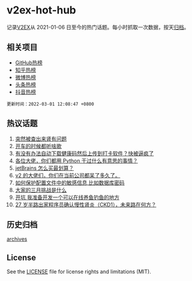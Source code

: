 # v2ex-hot-hub

 记录[V2EX](https://www.v2ex.com/)从 2021-01-06 日至今的热门话题。每小时抓取一次数据，按天[归档](archives)。
 
 ## 相关项目

- [GitHub热榜](https://github.com/lonnyzhang423/github-hot-hub)
- [知乎热榜](https://github.com/lonnyzhang423/zhihu-hot-hub)
- [微博热榜](https://github.com/lonnyzhang423/weibo-hot-hub)
- [头条热榜](https://github.com/lonnyzhang423/toutiao-hot-hub)
- [抖音热榜](https://github.com/lonnyzhang423/douyin-hot-hub)


 `更新时间：2022-03-01 12:08:47 +0800`

## 热议话题

1. [突然被查出来肾有问题](https://www.v2ex.com/t/836925)
1. [开车的时候都听啥歌](https://www.v2ex.com/t/836876)
1. [有没有办法自动下载健康码然后上传到打卡软件？快被逼疯了](https://www.v2ex.com/t/836899)
1. [各位大佬，你们都用 Python 干过什么有意思的事情？](https://www.v2ex.com/t/836875)
1. [jetBrains 怎么买最划算？](https://www.v2ex.com/t/836918)
1. [v2 的大佬们，你们在当前公司都呆了多久了。](https://www.v2ex.com/t/837064)
1. [如何保护配置文件中的敏感信息,比如数据库密码](https://www.v2ex.com/t/836944)
1. [大家的三月挑战是什么](https://www.v2ex.com/t/837055)
1. [开坑 我准备开发一个可以在线养鱼钓鱼的地方](https://www.v2ex.com/t/837070)
1. [27 岁半路出家程序员确认慢性肾炎（CKD1），未来路在何方？](https://www.v2ex.com/t/837009)

## 历史归档

[archives](archives)

## License

See the [LICENSE](LICENSE) file for license rights and limitations (MIT).
